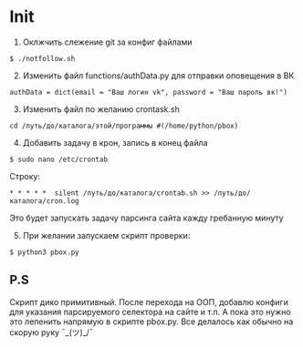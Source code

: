 # Init
1. Оклжчить слежение git за конфиг файлами
```
$ ./notfollow.sh
```

2. Изменить файл functions/authData.py для отправки оповещения в ВК
```
authData = dict(email = "Ваш логин vk", password = "Ваш пароль вк!")
```

3. Изменить файл по желанию crontask.sh
```
cd /путь/до/каталога/этой/программы #(/home/python/pbox)
```

4. Добавить задачу в крон, запись в конец файла
```
$ sudo nano /etc/crontab
```
Строку:
```
* * * * *  silent /путь/до/каталога/crontab.sh >> /путь/до/каталога/cron.log
```
Это будет  запускать задачу парсинга сайта кажду гребанную минуту

5. При желании запускаем скрипт проверки:
```
$ python3 pbox.py
```

## P.S
Скрипт дико примитивный. После перехода на ООП, добавлю конфиги для указания парсируемого
селектора на сайте и т.п. А пока это нужно это лепенить напрямую в скрипте pbox.py.
Все делалось как обычно на скорую руку ¯\_(ツ)_/¯
